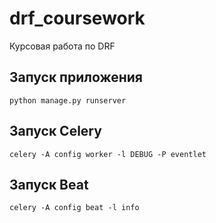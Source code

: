 # drf_coursework
Курсовая работа по DRF

## Запуск приложения

```shell
python manage.py runserver
```


## Запуск Celery

```shell
celery -A config worker -l DEBUG -P eventlet
```


## Запуск Beat
```shell
celery -A config beat -l info